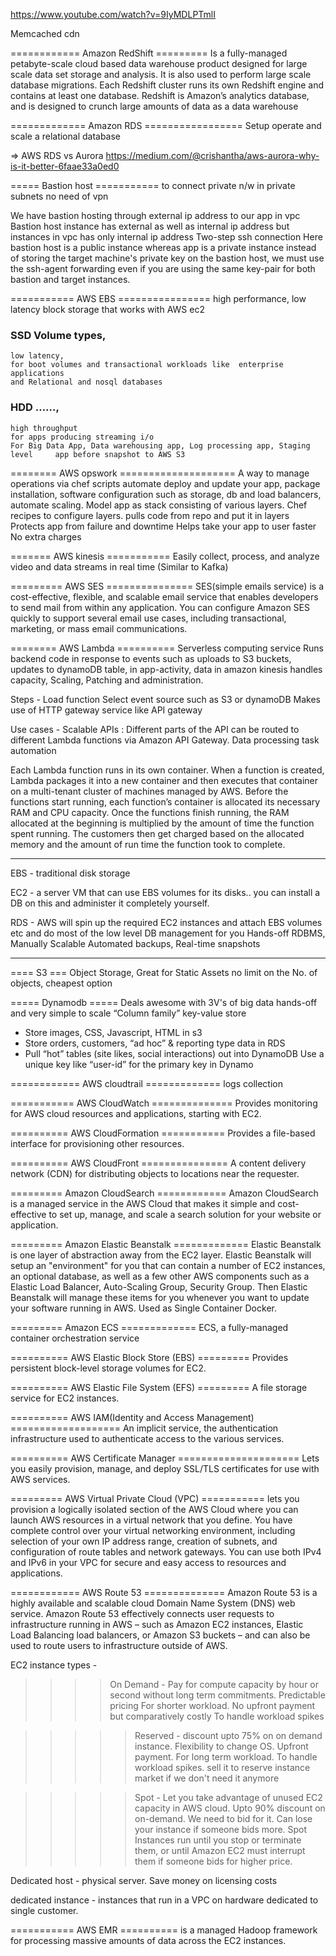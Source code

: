 
https://www.youtube.com/watch?v=9IyMDLPTmlI

Memcached
cdn

============ Amazon RedShift  =========
Is a fully-managed petabyte-scale cloud based data warehouse product designed for large scale data set storage and analysis. 
It is also used to perform large scale database migrations.
Each Redshift cluster runs its own Redshift engine and contains at least one database.
Redshift is Amazon’s analytics database, and is designed to crunch large amounts of data as a data warehouse


============= Amazon RDS =================
Setup operate and scale a relational database

=> AWS RDS vs Aurora
https://medium.com/@crishantha/aws-aurora-why-is-it-better-6faae33a0ed0


===== Bastion host ===========
  to connect private n/w in private subnets
  no need of vpn

We have bastion hosting through external ip address to our app in vpc
Bastion host instance has external as well as internal ip address but instances in vpc has only internal ip address
Two-step ssh connection
Here bastion host is a public instance whereas app is a private instance
instead of storing the target machine's private key on the bastion host, we must use the ssh-agent forwarding even if you are using the same key-pair for both bastion and target instances.


=========== AWS EBS ================
 high performance, low latency block storage that works with AWS ec2

  ###  SSD Volume types, 
    low latency, 
    for boot volumes and transactional workloads like  enterprise applications
    and Relational and nosql databases
  ###  HDD ……, 
    high throughput
    for apps producing streaming i/o
    For Big Data App, Data warehousing app, Log processing app, Staging level     app before snapshot to AWS S3


======== AWS opswork ====================
A way to manage operations via chef scripts
automate deploy and update your app, package installation, software configuration such as storage, db and load balancers, automate scaling.
Model app as stack consisting of various layers.
Chef recipes to configure layers.
pulls code from repo and put it in layers
Protects app from failure and downtime
Helps take your app to user faster
No extra charges


======= AWS kinesis ===========
Easily collect, process, and analyze video and data streams in real time (Similar to Kafka)

========= AWS SES ===============
SES(simple emails service) is a cost-effective, flexible, and scalable email service that enables developers to send mail from within any application. 
You can configure Amazon SES quickly to support several email use cases, including transactional, marketing, or mass email communications. 

======== AWS Lambda ==========
Serverless computing service
Runs backend code in response to events such as uploads to S3 buckets, updates to dynamoDB table, in app-activity, data in amazon kinesis
handles capacity, Scaling, Patching and administration.

Steps - 
  Load function
  Select event source such as S3 or dynamoDB
  Makes use of HTTP gateway service like API gateway


Use cases -
Scalable APIs  : Different parts of the API can be routed to different Lambda functions via Amazon API Gateway. 
Data processing
task automation

Each Lambda function runs in its own container. When a function is created, Lambda packages it into a new container and then executes that container
on a multi-tenant cluster of machines managed by AWS. Before the functions start running, each function’s container is allocated its necessary RAM
and CPU capacity. Once the functions finish running, the RAM allocated at the beginning is multiplied by the amount of time the function spent 
running. The customers then get charged based on the allocated memory and the amount of run time the function took to complete.


_________________________________________

EBS - traditional disk storage

EC2 - a server VM that can use EBS volumes for its disks.. you can install a DB on this and administer it completely yourself.

RDS - AWS will spin up the required EC2 instances and attach EBS volumes etc and do most of the low level DB management for you
Hands-off RDBMS, Manually Scalable
Automated backups, Real-time snapshots

_________________________________________

==== S3 ===
Object Storage, Great for Static Assets
no limit on the No. of objects, cheapest option

===== Dynamodb =====
Deals awesome with 3V's of big data
hands-off and very simple to scale
“Column family” key-value store


- Store images, CSS, Javascript, HTML in s3
- Store orders, customers, “ad hoc” & reporting type data in RDS
- Pull “hot” tables (site likes, social interactions) out into DynamoDB
  Use a unique key like “user-id” for the primary key in Dynamo


============ AWS cloudtrail ============= 
logs collection

=========== AWS CloudWatch ==============
Provides monitoring for AWS cloud resources and applications, starting with EC2.

==========  AWS CloudFormation ===========
Provides a file-based interface for provisioning other resources.

========== AWS CloudFront ===============
A content delivery network (CDN) for distributing objects to locations near the requester.

========= Amazon CloudSearch ============
Amazon CloudSearch is a managed service in the AWS Cloud that makes it simple and cost-effective to set up, manage, and scale a search solution for your website or application.


========= Amazon Elastic Beanstalk =============
Elastic Beanstalk is one layer of abstraction away from the EC2 layer. Elastic Beanstalk will setup an "environment" for you that can contain a number of EC2 instances, an optional database,
as well as a few other AWS components such as a Elastic Load Balancer, Auto-Scaling Group, Security Group. Then Elastic Beanstalk will manage these items for you whenever you want to update your software running in AWS.
Used as Single Container Docker.

========= Amazon ECS =============
ECS, a fully-managed container orchestration service


========== AWS Elastic Block Store (EBS) =========
Provides persistent block-level storage volumes for EC2.

========== AWS Elastic File System (EFS) =========
A file storage service for EC2 instances.

========== AWS IAM(Identity and Access Management) ===================
An implicit service, the authentication infrastructure used to authenticate access to the various services.

========== AWS Certificate Manager =====================
Lets you easily provision, manage, and deploy SSL/TLS certificates for use with AWS services.


========= AWS Virtual Private Cloud (VPC) ===========
lets you provision a logically isolated section of the AWS Cloud where you can launch AWS resources in a virtual network that you define. 
You have complete control over your virtual networking environment, including selection of your own IP address range, creation of subnets, and configuration of route tables and network gateways. You can use both IPv4 and IPv6 in your VPC for secure and easy access to resources and applications.


============ AWS Route 53 ==============
Amazon Route 53 is a highly available and scalable cloud Domain Name System (DNS) web service. 
Amazon Route 53 effectively connects user requests to infrastructure running in AWS – such as Amazon EC2 instances, Elastic Load Balancing load balancers, or Amazon S3 buckets – and can also be used to route users to infrastructure outside of AWS. 


EC2 instance types - 
>>>> On Demand - Pay for compute capacity by hour or second without long term commitments. Predictable pricing
                 For shorter workload. 
                 No upfront payment but comparatively costly
                 To handle workload spikes


>>>>> Reserved - discount upto 75% on on demand instance. Flexibility to change OS.
            Upfront payment. For long term workload.
            To handle workload spikes. sell it to reserve instance market if we don't need it anymore
 

>>>>> Spot - Let you take advantage of unused EC2 capacity in AWS cloud. Upto 90% discount on on-demand. We need to bid for it. 
             Can lose your instance if someone bids more.
             Spot Instances run until you stop or terminate them, or until Amazon EC2 must interrupt them if someone bids for higher price.

Dedicated host - physical server. Save money on licensing costs

dedicated instance - instances that run in a VPC on hardware dedicated to single customer.


=========== AWS EMR ==========
  is a managed Hadoop framework for processing massive amounts of data across the EC2 instances. 



